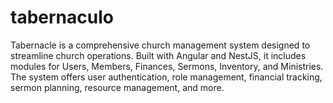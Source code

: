 # tabernaculo
Tabernacle is a comprehensive church management system designed to streamline church operations. Built with Angular and NestJS, it includes modules for Users, Members, Finances, Sermons, Inventory, and Ministries. The system offers user authentication, role management, financial tracking, sermon planning, resource management, and more.
